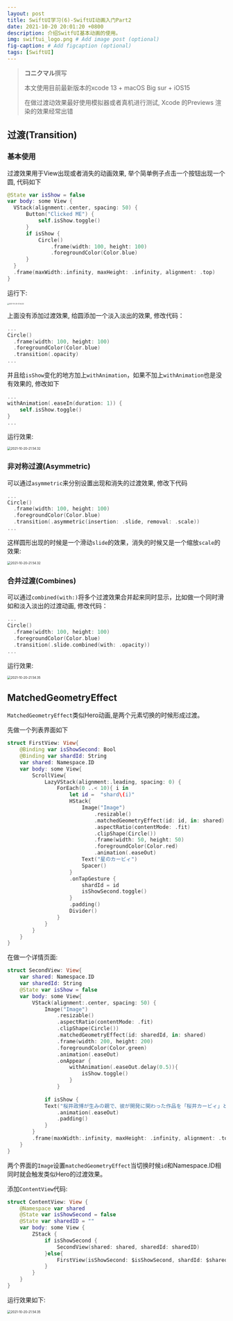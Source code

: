 ```yaml
---
layout: post
title: SwiftUI学习(6)-SwiftUI动画入门Part2
date: 2021-10-20 20:01:20 +0800
description: 介绍SwitfUI基本动画的使用。
img: swiftui_logo.png # Add image post (optional)
fig-caption: # Add figcaption (optional)
tags: [SwiftUI]
---
```


>  **コニクマル**撰写
>
>  本文使用目前最新版本的xcode 13 + macOS Big sur + iOS15
>
>  在做过渡动效果最好使用模拟器或者真机进行测试, Xcode 的Previews 渲染的效果经常出错

## 过渡(Transition)

### 基本使用

过渡效果用于View出现或者消失的动画效果, 举个简单例子点击一个按钮出现一个圆, 代码如下

```swift
@State var isShow = false
var body: some View {
  VStack(alignment:.center, spacing: 50) {
      Button("Clicked ME") {
          self.isShow.toggle()
      }
      if isShow {
          Circle()
              .frame(width: 100, height: 100)
              .foregroundColor(Color.blue)
      }
  }
  .frame(maxWidth:.infinity, maxHeight: .infinity, alignment: .top)
}
```

运行下:

<img src="/assets/img/2021-10-20-21.54.32.gif" alt="2021-10-20-21.54.32" style="zoom:25%;" />

上面没有添加过渡效果, 给圆添加一个淡入淡出的效果, 修改代码：

```swift
...
Circle()
  .frame(width: 100, height: 100)
  .foregroundColor(Color.blue)
  .transition(.opacity)
...
```

并且给`isShow`变化的地方加上`withAnimation`，如果不加上`withAnimation`也是没有效果的, 修改如下

```swift
...
withAnimation(.easeIn(duration: 1)) {
    self.isShow.toggle()
}
...
```

运行效果:

<img src="/assets/img/2021-10-20-21.54.33.gif" alt="2021-10-20-21.54.32" style="zoom:50%;" />

### 非对称过渡(Asymmetric)

可以通过`asymmetric`来分别设置出现和消失的过渡效果, 修改下代码

```swift
...
Circle()
  .frame(width: 100, height: 100)
  .foregroundColor(Color.blue)
  .transition(.asymmetric(insertion: .slide, removal: .scale))
...
```

这样圆形出现的时候是一个滑动`slide`的效果，消失的时候又是一个缩放`scale`的效果:

<img src="/assets/img/2021-10-20-21.54.34.gif" alt="2021-10-20-21.54.32" style="zoom:50%;" />

### 合并过渡(Combines)

可以通过`combined(with:)`将多个过渡效果合并起来同时显示，比如做一个同时滑如和淡入淡出的过渡动画, 修改代码：

```swift
...
Circle()
  .frame(width: 100, height: 100)
  .foregroundColor(Color.blue)
  .transition(.slide.combined(with: .opacity))
...
```

运行效果:

<img src="/assets/img/2021-10-20-21.54.35.gif" alt="2021-10-20-21.54.35" style="zoom:50%;" />

## **MatchedGeometryEffect**

`MatchedGeometryEffect`类似Hero动画,是两个元素切换的时候形成过渡。

先做一个列表界面如下

```swift
struct FirstView: View{
    @Binding var isShowSecond: Bool
    @Binding var shardId: String
    var shared: Namespace.ID
    var body: some View{
        ScrollView{
            LazyVStack(alignment:.leading, spacing: 0) {
                ForEach(0 ..< 10){ i in
                    let id =  "shard\(i)"
                    HStack{
                        Image("Image")
                            .resizable()
                            .matchedGeometryEffect(id: id, in: shared)
                            .aspectRatio(contentMode: .fit)
                            .clipShape(Circle())
                            .frame(width: 50, height: 50)
                            .foregroundColor(Color.red)
                            .animation(.easeOut)
                        Text("星のカービィ")
                        Spacer()
                    }
                    .onTapGesture {
                        shardId = id
                        isShowSecond.toggle()
                    }
                    .padding()
                    Divider()
                }
            }
        }
    }
}
```

在做一个详情页面:

```swift
struct SecondView: View{
    var shared: Namespace.ID
    var sharedId: String
    @State var isShow = false
    var body: some View{
        VStack(alignment:.center, spacing: 50) {
            Image("Image")
                .resizable()
                .aspectRatio(contentMode: .fit)
                .clipShape(Circle())
                .matchedGeometryEffect(id: sharedId, in: shared)
                .frame(width: 200, height: 200)
                .foregroundColor(Color.green)
                .animation(.easeOut)
                .onAppear {
                    withAnimation(.easeOut.delay(0.5)){
                        isShow.toggle()
                    }
                }
            
            if isShow {
            Text("桜井政博が生みの親で、彼が開発に関わった作品を「桜井カービィ」と呼ぶこともある。第1作はゲームボーイ対応ソフトとして日本で1992年4月27日に発売し世界売上で500万本以上を記録。シリーズ累計販売本数は全世界で2016年時点で3800万本以上にも及ぶ[1]。漫画やアニメ、小説といったメディアミックス作品も多数製作されている。また、星のカービィのテーマカフェである「KIRBY CAFÉ」が2016年8月8日より順次、大阪、名古屋、東京、博多で期間限定店舗としてオープンし、2019年12月12日には東京ソラマチ4Fで常設店舗がオープンした。さらに、2020年12月3日より､阪急三番街のB1F　キデイランド大阪梅田店において､カービィのグッズ常設売り場となるKIRBY’S PUPUPU MARKET[2]がオープンした。")
                .animation(.easeOut)
                .padding()
            }
        }
        .frame(maxWidth:.infinity, maxHeight: .infinity, alignment: .top)
    }
}
```

两个界面的`Image`设置`matchedGeometryEffect`当切换时候`id`和Namespace.ID相同时就会触发类似Hero的过渡效果。

添加`ContentView`代码:

```swift
struct ContentView: View {
    @Namespace var shared
    @State var isShowSecond = false
    @State var sharedID = ""
    var body: some View {
        ZStack {
            if isShowSecond {
                SecondView(shared: shared, sharedId: sharedID)
            }else{
                FirstView(isShowSecond: $isShowSecond, shardId: $sharedID, shared: shared)
            }
        }
    }
}
```



运行效果如下:

<img src="/assets/img/2021-10-20-21.54.36.gif" alt="2021-10-20-21.54.35" style="zoom:50%;" />